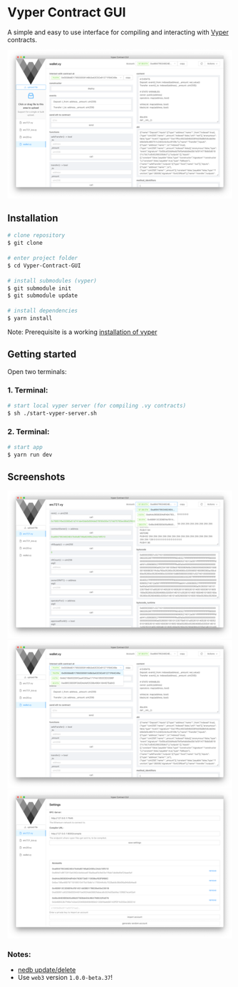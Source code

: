 # Vyper Contract GUI

A simple and easy to use interface for compiling and interacting with [Vyper](https://github.com/ethereum/vyper) contracts.

![Vyper_Contract_GUI_01](./resources/screenshots/01.png?raw=true 'Vyper_Contract_GUI_01')

## Installation

```bash
# clone repository
$ git clone

# enter project folder
$ cd Vyper-Contract-GUI

# install submodules (vyper)
$ git submodule init
$ git submodule update

# install dependencies
$ yarn install
```

Note: Prerequisite is a working [installation of vyper](https://vyper.readthedocs.io/en/latest/installing-vyper.html)

## Getting started

Open two terminals:

### 1. Terminal:

```bash
# start local vyper server (for compiling .vy contracts)
$ sh ./start-vyper-server.sh
```

### 2. Terminal:

```bash
# start app
$ yarn run dev
```

## Screenshots

![Vyper_Contract_GUI_02](./resources/screenshots/02.png?raw=true 'Vyper_Contract_GUI_02')
![Vyper_Contract_GUI_03](./resources/screenshots/03.png?raw=true 'Vyper_Contract_GUI_03')
![Vyper_Contract_GUI_04](./resources/screenshots/04.png?raw=true 'Vyper_Contract_GUI_04')

### Notes:

- [nedb update/delete](https://stackoverflow.com/questions/32038709/nedb-method-update-and-delete-creates-a-new-entry-instead-updating-existing-one)
- Use `web3` version `1.0.0-beta.37`!
